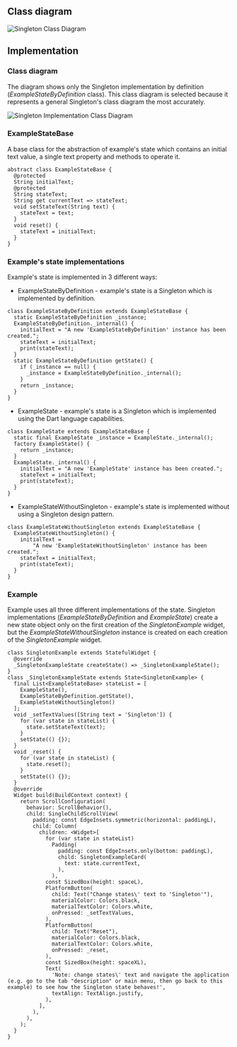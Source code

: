 ## Class diagram

![Singleton Class Diagram](resource:assets/images/singleton/singleton.png)

## Implementation

### Class diagram
The diagram shows only the Singleton implementation by definition (_ExampleStateByDefinition_ class). This class diagram is selected because it represents a general Singleton's class diagram the most accurately.

![Singleton Implementation Class Diagram](resource:assets/images/singleton/singleton_implementation.png)

### ExampleStateBase

A base class for the abstraction of example's state which contains an initial text value, a single text property and methods to operate it.

``` 
abstract class ExampleStateBase {
  @protected
  String initialText;
  @protected
  String stateText;
  String get currentText => stateText;
  void setStateText(String text) {
    stateText = text;
  }
  void reset() {
    stateText = initialText;
  }
}
```

### Example's state implementations

Example's state is implemented in 3 different ways:

* ExampleStateByDefinition - example's state is a Singleton which is implemented by definition.

``` 
class ExampleStateByDefinition extends ExampleStateBase {
  static ExampleStateByDefinition _instance;
  ExampleStateByDefinition._internal() {
    initialText = "A new 'ExampleStateByDefinition' instance has been created.";
    stateText = initialText;
    print(stateText);
  }
  static ExampleStateByDefinition getState() {
    if (_instance == null) {
      _instance = ExampleStateByDefinition._internal();
    }
    return _instance;
  }
}
```

* ExampleState - example's state is a Singleton which is implemented using the Dart language capabilities.

``` 
class ExampleState extends ExampleStateBase {
  static final ExampleState _instance = ExampleState._internal();
  factory ExampleState() {
    return _instance;
  }
  ExampleState._internal() {
    initialText = "A new 'ExampleState' instance has been created.";
    stateText = initialText;
    print(stateText);
  }
}
```

* ExampleStateWithoutSingleton - example's state is implemented without using a Singleton design pattern.

``` 
class ExampleStateWithoutSingleton extends ExampleStateBase {
  ExampleStateWithoutSingleton() {
    initialText =
        "A new 'ExampleStateWithoutSingleton' instance has been created.";
    stateText = initialText;
    print(stateText);
  }
}
```

### Example

Example uses all three different implementations of the state. Singleton implementations (_ExampleStateByDefinition_ and _ExampleState_) create a new state object only on the first creation of the _SingletonExample_ widget, but the _ExampleStateWithoutSingleton_ instance is created on each creation of the _SingletonExample_ widget.

``` 
class SingletonExample extends StatefulWidget {
  @override
  _SingletonExampleState createState() => _SingletonExampleState();
}
class _SingletonExampleState extends State<SingletonExample> {
  final List<ExampleStateBase> stateList = [
    ExampleState(),
    ExampleStateByDefinition.getState(),
    ExampleStateWithoutSingleton()
  ];
  void _setTextValues([String text = 'Singleton']) {
    for (var state in stateList) {
      state.setStateText(text);
    }
    setState(() {});
  }
  void _reset() {
    for (var state in stateList) {
      state.reset();
    }
    setState(() {});
  }
  @override
  Widget build(BuildContext context) {
    return ScrollConfiguration(
      behavior: ScrollBehavior(),
      child: SingleChildScrollView(
        padding: const EdgeInsets.symmetric(horizontal: paddingL),
        child: Column(
          children: <Widget>[
            for (var state in stateList)
              Padding(
                padding: const EdgeInsets.only(bottom: paddingL),
                child: SingletonExampleCard(
                  text: state.currentText,
                ),
              ),
            const SizedBox(height: spaceL),
            PlatformButton(
              child: Text("Change states\' text to 'Singleton'"),
              materialColor: Colors.black,
              materialTextColor: Colors.white,
              onPressed: _setTextValues,
            ),
            PlatformButton(
              child: Text("Reset"),
              materialColor: Colors.black,
              materialTextColor: Colors.white,
              onPressed: _reset,
            ),
            const SizedBox(height: spaceXL),
            Text(
              'Note: change states\' text and navigate the application (e.g. go to the tab "description" or main menu, then go back to this example) to see how the Singleton state behaves!',
              textAlign: TextAlign.justify,
            ),
          ],
        ),
      ),
    );
  }
}
```
